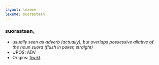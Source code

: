 ```yaml
---
layout: lexeme
lexeme: suorastaan
---
```


###  suorastaan₁

* _usually seen as adverb (actually), but overlaps possessive allative of the noun *suora* (flush in poker, straight)_
* UPOS:  ADV
* Origins: [fiwikt](https://fi.wiktionary.org/wiki/suorastaan) 

